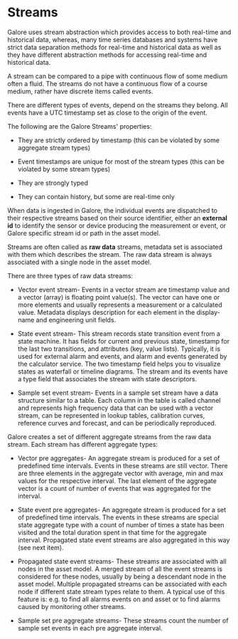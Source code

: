# Streams

Galore uses stream abstraction which provides access to both real-time and historical data, whereas, many time series databases and systems have  strict data separation methods for real-time and historical data as well as they have different abstraction methods for accessing real-time and historical data. 

A stream can be compared to a pipe with continuous flow of some medium often a fluid. The streams do not have a continuous flow of  a course medium, rather have discrete items called events. 

There are different types of events, depend on the streams they belong. All events have a UTC timestamp set as close to the origin of the event.

The following are the Galore Streams' properties:

  - They are strictly ordered by timestamp (this can be  violated by some aggregate stream types)

  - Event timestamps are unique for most of the stream types (this can be  violated by some stream types)

  - They are strongly typed

  - They can contain history, but some are real-time only

When data is ingested in Galore, the individual events are dispatched to their respective streams based on their source identifier, either an **external id** to identify the sensor or device producing the measurement or event, or Galore specific stream id or path in the asset model.

Streams are often called as **raw data** streams, metadata set is associated with them which describes the stream. The raw data stream is always associated with a single node in the asset model.

There are three types of raw data streams:

- Vector event stream- Events in a vector stream are timestamp value and a vector (array) is floating point value(s). The vector can have one or more elements and usually represents a measurement or a calculated value. Metadata displays description for each element in the display-name and engineering unit fields.

- State event stream- This stream records state transition event from a state machine. It has fields for current and previous state, timestamp for the last two transitions, and attributes (key, value lists). Typically, it is used for external alarm and events, and alarm and events generated by the calculator service. The two timestamp field helps you to visualize states as waterfall or timeline diagrams. The stream and its events have a type field that associates the stream with state descriptors.

- Sample set event stream- Events in a sample set stream have a data structure similar to a table. Each column in the table is called  channel and represents high frequency data that can be used with a vector stream, can be represented in lookup tables, calibration curves, reference curves and forecast, and can be periodically reproduced.

Galore creates a set of different aggregate streams from the raw data stream. Each stream has different aggregate types:

- Vector pre aggregates- An aggregate stream is produced for a set of predefined time intervals. Events in these streams are still vector. There are three elements in the aggregate vector with average, min and max values for the respective interval. The last element of the aggregate vector is a count of number of events that was aggregated for the interval.

- State event pre aggregates- An aggregate stream is produced for a set of predefined time intervals. The events in these streams are  special state aggregate type with a count of number of times a state has been visited and the total duration spent in that time for the aggregate interval. Propagated state event streams are also aggregated in this way (see next item). 

- Propagated state event streams- These streams are associated with all nodes in the asset model. A merged stream of all the event streams is considered for these nodes, usually by being a descendant node in the asset model. Multiple propagated streams can be associated with each node if different state stream types relate to them. A typical use of this feature is: e.g. to find all alarms events on and asset or to find alarms caused by monitoring other streams.

- Sample set pre aggregate streams- These streams count the number of sample set events in each pre aggregate interval.


